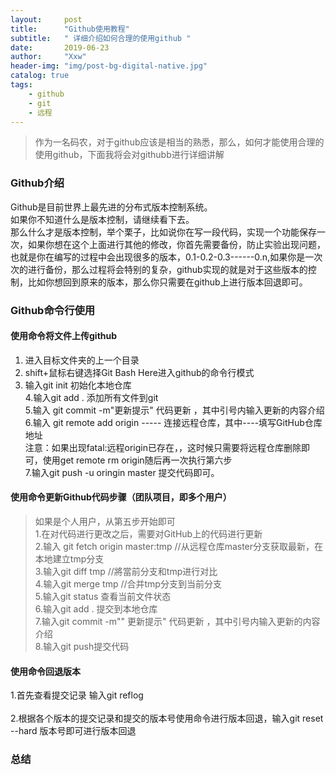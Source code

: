 ```yaml
---
layout:     post
title:      "Github使用教程"
subtitle:   " 详细介绍如何合理的使用github "
date:       2019-06-23 
author:     "Xxw"
header-img: "img/post-bg-digital-native.jpg"
catalog: true
tags:
    - github
    - git
    - 远程
---
```


> 作为一名码农，对于github应该是相当的熟悉，那么，如何才能使用合理的使用github，下面我将会对githubb进行详细讲解
### Github介绍
Github是目前世界上最先进的分布式版本控制系统。<br>
如果你不知道什么是版本控制，请继续看下去。<br>
那么什么才是版本控制，举个栗子，比如说你在写一段代码，实现一个功能保存一次，如果你想在这个上面进行其他的修改，你首先需要备份，防止实验出现问题，也就是你在编写的过程中会出现很多的版本，0.1-0.2-0.3------0.n,如果你是一次次的进行备份，那么过程将会特别的复杂，github实现的就是对于这些版本的控制，比如你想回到原来的版本，那么你只需要在github上进行版本回退即可。<br>
### Github命令行使用
#### 使用命令将文件上传github
1. 进入目标文件夹的上一个目录<br>
2. shift+鼠标右键选择Git Bash Here进入github的命令行模式<br>
3. 输入git init 初始化本地仓库<br>
4.输入git add . 添加所有文件到git<br>
5.输入 git commit -m"更新提示"  代码更新 ，其中引号内输入更新的内容介绍<br>
6.输入 git remote add origin -----  连接远程仓库，其中----填写GitHub仓库地址<br>
注意：如果出现fatal:远程origin已存在，，这时候只需要将远程仓库删除即可，使用get remote rm origin随后再一次执行第六步<br>
7.输入git push -u oringin master  提交代码即可。<br>
#### 使用命令更新Github代码步骤（团队项目，即多个用户）
> 如果是个人用户，从第五步开始即可<br>
1.在对代码进行更改之后，需要对GitHub上的代码进行更新<br>
2.输入 git fetch origin master:tmp //从远程仓库master分支获取最新，在本地建立tmp分支<br>
3.输入git diff tmp //將當前分支和tmp进行对比<br>
4.输入git merge tmp //合并tmp分支到当前分支<br>
5.输入git status 查看当前文件状态<br>
6.输入git add . 提交到本地仓库<br>
7.输入git commit -m""  更新提示"  代码更新 ，其中引号内输入更新的内容介绍<br>
8.输入git push提交代码<br>
#### 使用命令回退版本
1.首先查看提交记录 输入git reflog<br><br>
2.根据各个版本的提交记录和提交的版本号使用命令进行版本回退，输入git reset --hard 版本号即可进行版本回退<br>
### 总结